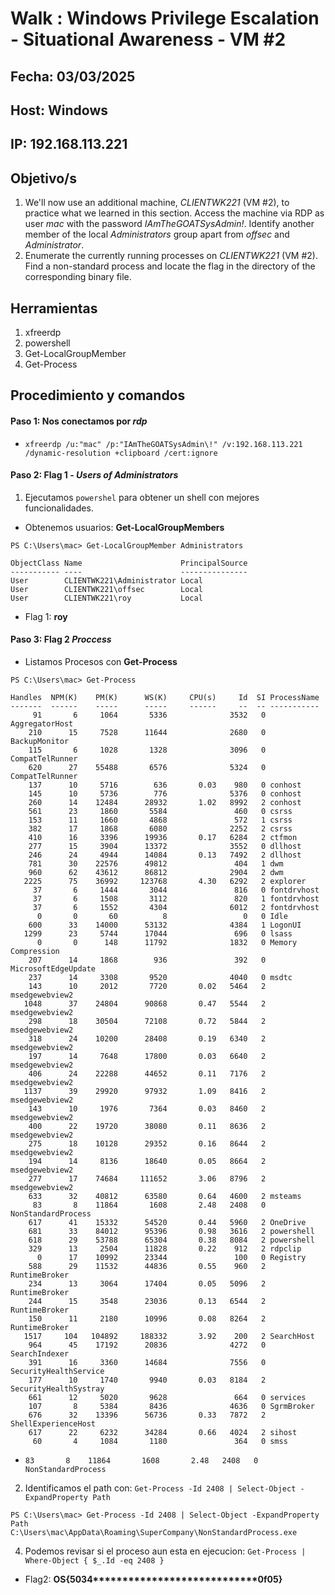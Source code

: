 # Walk : Windows Privilege Escalation - Situational Awareness - VM #2

## Fecha: 03/03/2025
## Host: Windows
## IP: 192.168.113.221
## Objetivo/s
1. We'll now use an additional machine, _CLIENTWK221_ (VM #2), to practice what we learned in this section. Access the machine via RDP as user _mac_ with the password _IAmTheGOATSysAdmin!_. Identify another member of the local _Administrators_ group apart from _offsec_ and _Administrator_.
2. Enumerate the currently running processes on _CLIENTWK221_ (VM #2). Find a non-standard process and locate the flag in the directory of the corresponding binary file.
## Herramientas
1. xfreerdp
2. powershell
3. Get-LocalGroupMember
4. Get-Process

## Procedimiento y comandos
#### Paso 1: Nos conectamos por _rdp_
- `xfreerdp /u:"mac" /p:"IAmTheGOATSysAdmin\!" /v:192.168.113.221 /dynamic-resolution +clipboard /cert:ignore`
#### Paso 2: Flag 1 - _Users of Administrators_
1. Ejecutamos `powershel` para obtener un shell con mejores funcionalidades.
- Obtenemos usuarios: **Get-LocalGroupMembers**

```
PS C:\Users\mac> Get-LocalGroupMember Administrators

ObjectClass Name                      PrincipalSource
----------- ----                      ---------------
User        CLIENTWK221\Administrator Local
User        CLIENTWK221\offsec        Local
User        CLIENTWK221\roy           Local
```
- Flag 1: **roy**
#### Paso 3: Flag 2 _Proccess_
- Listamos Procesos con **Get-Process**
```
PS C:\Users\mac> Get-Process

Handles  NPM(K)    PM(K)      WS(K)     CPU(s)     Id  SI ProcessName
-------  ------    -----      -----     ------     --  -- -----------
     91       6     1064       5336              3532   0 AggregatorHost
    210      15     7528      11644              2680   0 BackupMonitor
    115       6     1028       1328              3096   0 CompatTelRunner
    620      27    55488       6576              5324   0 CompatTelRunner
    137      10     5716        636       0.03    980   0 conhost
    145      10     5736        776              5376   0 conhost
    260      14    12484      28932       1.02   8992   2 conhost
    561      23     1860       5584               460   0 csrss
    153      11     1660       4868               572   1 csrss
    382      17     1868       6080              2252   2 csrss
    410      16     3396      19936       0.17   6284   2 ctfmon
    277      15     3904      13372              3552   0 dllhost
    246      24     4944      14084       0.13   7492   2 dllhost
    781      30    22576      49812               404   1 dwm
    960      62    43612      86812              2904   2 dwm
   2225      75    36992     123768       4.30   6292   2 explorer
     37       6     1444       3044               816   0 fontdrvhost
     37       6     1508       3112               820   1 fontdrvhost
     37       6     1552       4304              6012   2 fontdrvhost
      0       0       60          8                 0   0 Idle
    600      33    14000      53132              4384   1 LogonUI
   1299      23     5744      17044               696   0 lsass
      0       0      148      11792              1832   0 Memory Compression
    207      14     1868        936               392   0 MicrosoftEdgeUpdate
    237      14     3308       9520              4040   0 msdtc
    143      10     2012       7720       0.02   5464   2 msedgewebview2
   1048      37    24804      90868       0.47   5544   2 msedgewebview2
    298      18    30504      72108       0.72   5844   2 msedgewebview2
    318      24    10200      28408       0.19   6340   2 msedgewebview2
    197      14     7648      17800       0.03   6640   2 msedgewebview2
    406      24    22288      44652       0.11   7176   2 msedgewebview2
   1137      39    29920      97932       1.09   8416   2 msedgewebview2
    143      10     1976       7364       0.03   8460   2 msedgewebview2
    400      22    19720      38080       0.11   8636   2 msedgewebview2
    275      18    10128      29352       0.16   8644   2 msedgewebview2
    194      14     8136      18640       0.05   8664   2 msedgewebview2
    277      17    74684     111652       3.06   8796   2 msedgewebview2
    633      32    40812      63580       0.64   4600   2 msteams
     83       8    11864       1608       2.48   2408   0 NonStandardProcess
    617      41    15332      54520       0.44   5960   2 OneDrive
    681      33    84012      95396       0.98   3616   2 powershell
    618      29    53788      65304       0.38   8084   2 powershell
    329      13     2504      11828       0.22    912   2 rdpclip
      0      17    10992      23344               100   0 Registry
    588      29    11532      44836       0.55    960   2 RuntimeBroker
    234      13     3064      17404       0.05   5096   2 RuntimeBroker
    244      15     3548      23036       0.13   6544   2 RuntimeBroker
    150      11     2180      10996       0.08   8264   2 RuntimeBroker
   1517     104   104892     188332       3.92    200   2 SearchHost
    964      45    17192      20836              4272   0 SearchIndexer
    391      16     3360      14684              7556   0 SecurityHealthService
    177      10     1740       9940       0.03   8184   2 SecurityHealthSystray
    661      12     5020       9628               664   0 services
    107       8     5384       8436              4636   0 SgrmBroker
    676      32    13396      56736       0.33   7872   2 ShellExperienceHost
    617      22     6232      34284       0.66   4024   2 sihost
     60       4     1084       1180               364   0 smss
```
- `83       8    11864       1608       2.48   2408   0 NonStandardProcess`
2. Identificamos el path con: `Get-Process -Id 2408 | Select-Object -ExpandProperty Path`
```
PS C:\Users\mac> Get-Process -Id 2408 | Select-Object -ExpandProperty Path
C:\Users\mac\AppData\Roaming\SuperCompany\NonStandardProcess.exe
```
4. Podemos revisar si el proceso aun esta en ejecucion: `Get-Process | Where-Object { $_.Id -eq 2408 }`

- Flag2: **OS{5034****************************0f05}**
